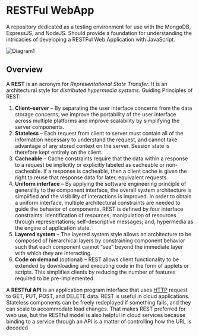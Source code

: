 # RESTFul WebApp
A repository dedicated as a testing environment for use with the MongoDB, ExpressJS, and NodeJS. Should provide a foundation for understanding the intricacies of developing a RESTFul Web Application with JavaScript. 

![Diagram1](https://d32myzxfxyl12w.cloudfront.net/images/ckeditor_assets/pictures/272/content_api_for_restful_web_services.png)

## Overview
A **REST** is an acronym for _Representational State Transfer_. It is an architectural style for _distributed hypermedia systems_. Guiding Principles of REST: 
1. **Client–server** – By separating the user interface concerns from the data storage concerns, we improve the portability of the user interface across multiple platforms and improve scalability by simplifying the server components.
2. **Stateless** – Each request from client to server must contain all of the information necessary to understand the request, and cannot take advantage of any stored context on the server. Session state is therefore kept entirely on the client.
3. **Cacheable** – Cache constraints require that the data within a response to a request be implicitly or explicitly labeled as cacheable or non-cacheable. If a response is cacheable, then a client cache is given the right to reuse that response data for later, equivalent requests.
4. **Uniform interface** – By applying the software engineering principle of generality to the component interface, the overall system architecture is simplified and the visibility of interactions is improved. In order to obtain a uniform interface, multiple architectural constraints are needed to guide the behavior of components. REST is defined by four interface constraints: identification of resources; manipulation of resources through representations; self-descriptive messages; and, hypermedia as the engine of application state.
5. **Layered system** – The layered system style allows an architecture to be composed of hierarchical layers by constraining component behavior such that each component cannot “see” beyond the immediate layer with which they are interacting.
6. **Code on demand** (optional) – REST allows client functionality to be extended by downloading and executing code in the form of applets or scripts. This simplifies clients by reducing the number of features required to be pre-implemented.

A **RESTful API** is an application program interface that uses [HTTP](https://github.com/request/request) request to GET, PUT, POST, and DELETE data. REST is useful in cloud applications. Stateless components can be freely redeployed if something fails, and they can scale to accommodate load changes. That makes REST preferred for web use, but the RESTful model is also helpful in cloud services because binding to a service through an API is a matter of controlling how the URL is decoded
